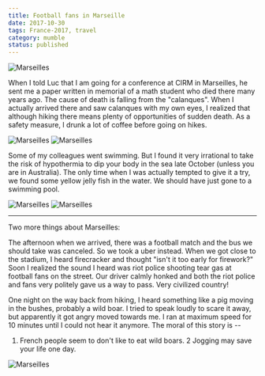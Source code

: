 ```yaml
---
title: Football fans in Marseille
date: 2017-10-30
tags: France-2017, travel
category: mumble
status: published
---
```


![Marseilles]({static}/images/2017-10-30/01.jpg)

When I told Luc that I am going for a conference at CIRM in Marseilles, he sent me a paper written
in memorial of a math student who died there many years ago. The cause of death is falling from the
"calanques". When I actually arrived there and saw calanques with my own eyes, I realized that
although hiking there means plenty of opportunities of sudden death. As a safety measure, 
I drunk a lot of coffee before going on hikes.

![Marseilles]({static}/images/2017-10-30/02.jpg)
![Marseilles]({static}/images/2017-10-30/03.jpg)

Some of my colleagues went swimming. But I found it very irrational to take the risk of hypothermia
to dip your body in the sea late October (unless you are in Australia). The only time when I was
actually tempted to give it a try, we found some yellow jelly fish in the water. We should have just
gone to a swimming pool.

![Marseilles]({static}/images/2017-10-30/04.jpg)
![Marseilles]({static}/images/2017-10-30/05.jpg)

----

Two more things about Marseilles:

The afternoon when we arrived, there was a football match and the bus we should take was canceled.
So we took a uber instead. When we got close to the stadium, I heard firecracker and thought "isn't
it too early for firework?" Soon I realized the sound I heard was riot police shooting tear gas at
football fans on the street. Our driver calmly honked and both the riot police and fans very
politely gave us a way to pass. Very civilized country!

One night on the way back from hiking, I heard something like a pig moving in the bushes, probably a
wild boar. I tried to speak loudly to scare it away, but apparently it got angry moved towards me. I
ran at maximum speed for 10 minutes until I could not hear it anymore. The moral of this story is --
1. French people seem to don't like to eat wild boars. 2 Jogging may save your life one day.

![Marseilles]({static}/images/2017-10-30/06.jpg)
